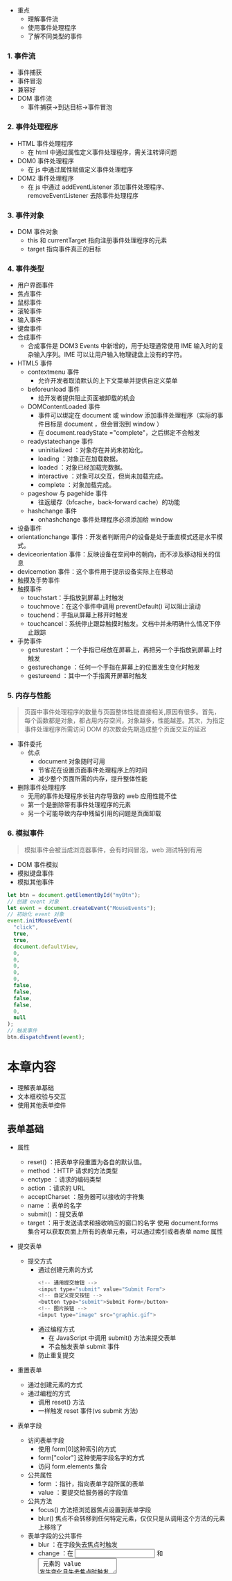 - 重点
  - 理解事件流
  - 使用事件处理程序
  - 了解不同类型的事件

### 1. 事件流

- 事件捕获
- 事件冒泡
- 兼容好
- DOM 事件流
  - 事件捕获->到达目标->事件冒泡

### 2. 事件处理程序

- HTML 事件处理程序
  - 在 html 中通过属性定义事件处理程序，需关注转译问题
- DOM0 事件处理程序
  - 在 js 中通过属性赋值定义事件处理程序
- DOM2 事件处理程序
  - 在 js 中通过 addEventListener 添加事件处理程序、removeEventListener 去除事件处理程序

### 3. 事件对象

- DOM 事件对象
  - this 和 currentTarget 指向注册事件处理程序的元素
  - target 指向事件真正的目标

### 4. 事件类型

- 用户界面事件
- 焦点事件
- 鼠标事件
- 滚轮事件
- 输入事件
- 键盘事件
- 合成事件
  - 合成事件是 DOM3 Events 中新增的，用于处理通常使用 IME 输入时的复杂输入序列。IME 可以让用户输入物理键盘上没有的字符。
- HTML5 事件
  - contextmenu 事件
    - 允许开发者取消默认的上下文菜单并提供自定义菜单
  - beforeunload 事件
    - 给开发者提供阻止页面被卸载的机会
  - DOMContentLoaded 事件
    - 事件可以绑定在 document 或 window 添加事件处理程序（实际的事件目标是 document ，但会冒泡到 window ）
    - 在 document.readyState ="complete"，之后绑定不会触发
  - readystatechange 事件
    - uninitialized ：对象存在并尚未初始化。
    - loading ：对象正在加载数据。
    - loaded ：对象已经加载完数据。
    - interactive ：对象可以交互，但尚未加载完成。
    - complete ：对象加载完成。
  - pageshow 与 pagehide 事件
    - 往返缓存（bfcache，back-forward cache）的功能
  - hashchange 事件
    - onhashchange 事件处理程序必须添加给 window
- 设备事件
- orientationchange 事件：开发者判断用户的设备是处于垂直模式还是水平模式。
- deviceorientation 事件：反映设备在空间中的朝向，而不涉及移动相关的信息
- devicemotion 事件：这个事件用于提示设备实际上在移动
- 触摸及手势事件
- 触摸事件
  - touchstart：手指放到屏幕上时触发
  - touchmove：在这个事件中调用 preventDefault() 可以阻止滚动
  - touchend：手指从屏幕上移开时触发
  - touchcancel：系统停止跟踪触摸时触发。文档中并未明确什么情况下停止跟踪
- 手势事件
  - gesturestart ：一个手指已经放在屏幕上，再把另一个手指放到屏幕上时触发
  - gesturechange ：任何一个手指在屏幕上的位置发生变化时触发
  - gestureend ：其中一个手指离开屏幕时触发

### 5. 内存与性能

> 页面中事件处理程序的数量与页面整体性能直接相关,原因有很多。首先，每个函数都是对象，都占用内存空间，对象越多，性能越差。其次，为指定事件处理程序所需访问 DOM 的次数会先期造成整个页面交互的延迟

- 事件委托
  - 优点
    - document 对象随时可用
    - 节省花在设置页面事件处理程序上的时间
    - 减少整个页面所需的内存，提升整体性能
- 删除事件处理程序
  - 无用的事件处理程序长驻内存导致的 web 应用性能不佳
  - 第一个是删除带有事件处理程序的元素
  - 另一个可能导致内存中残留引用的问题是页面卸载

### 6. 模拟事件

> 模拟事件会被当成浏览器事件，会有时间冒泡，web 测试特别有用

- DOM 事件模拟
- 模拟键盘事件
- 模拟其他事件

```js
let btn = document.getElementById("myBtn");
// 创建 event 对象
let event = document.createEvent("MouseEvents");
// 初始化 event 对象
event.initMouseEvent(
  "click",
  true,
  true,
  document.defaultView,
  0,
  0,
  0,
  0,
  0,
  false,
  false,
  false,
  false,
  0,
  null
);
// 触发事件
btn.dispatchEvent(event);
```


# 本章内容

- 理解表单基础
- 文本框校验与交互
- 使用其他表单控件

## 表单基础

- 属性

  - reset() ：把表单字段重置为各自的默认值。
  - method ：HTTP 请求的方法类型
  - enctype ：请求的编码类型
  - action ：请求的 URL
  - acceptCharset ：服务器可以接收的字符集
  - name ：表单的名字
  - submit() ：提交表单
  - target ：用于发送请求和接收响应的窗口的名字
    使用 document.forms 集合可以获取页面上所有的表单元素，可以通过索引或者表单 name 属性

- 提交表单
  - 提交方式
    - 通过创建元素的方式
      ```js
      <!-- 通用提交按钮 -->
      <input type="submit" value="Submit Form">
      <!-- 自定义提交按钮 -->
      <button type="submit">Submit Form</button>
      <!-- 图片按钮 -->
      <input type="image" src="graphic.gif">
      ```
    - 通过编程方式
      - 在 JavaScript 中调用 submit() 方法来提交表单
      - 不会触发表单 submit 事件
    - 防止重复提交
- 重置表单
  - 通过创建元素的方式
  - 通过编程的方式
    - 调用 reset() 方法
    - 一样触发 reset 事件(vs submit 方法)
- 表单字段
  - 访问表单字段
    - 使用 form[0]这种索引的方式
    - form["color"] 这种使用字段名字的方式
    - 访问 form.elements 集合
  - 公共属性
    - form ：指针，指向表单字段所属的表单
    - value ：要提交给服务器的字段值
  - 公共方法
    - focus() 方法把浏览器焦点设置到表单字段
    - blur() 焦点不会转移到任何特定元素，仅仅只是从调用这个方法的元素上移除了
  - 表单字段的公共事件
    - blur ：在字段失去焦点时触发
    - change ：在 <input> 和 <textarea> 元素的 value 发生变化且失去焦点时触发
    - focus ：在字段获得焦点时触发


